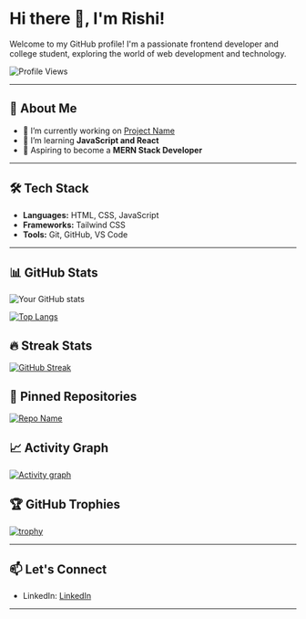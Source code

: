 # Hi there 👋, I'm Rishi!

Welcome to my GitHub profile! I'm a passionate frontend developer and college student, exploring the world of web development and technology.

![Profile Views](https://komarev.com/ghpvc/?username=Rishi06x&color=brightgreen)

---

## 🚀 About Me

- 🔭 I’m currently working on [Project Name](https://github.com/Rishi06x/CoffeeShop-page)
- 🌱 I’m learning **JavaScript and React**  
- 🎯 Aspiring to become a **MERN Stack Developer**  

---

## 🛠️ Tech Stack

- **Languages:** HTML, CSS, JavaScript  
- **Frameworks:** Tailwind CSS 
- **Tools:**  Git, GitHub, VS Code  

---

## 📊 GitHub Stats

![Your GitHub stats](https://github-readme-stats.vercel.app/api?username=Rishi06x&show_icons=true&theme=radical)

[![Top Langs](https://github-readme-stats.vercel.app/api/top-languages/?username=Rishi06x&layout=compact&theme=radical)](https://github.com/anuraghazra/github-readme-stats)

## 🔥 Streak Stats
[![GitHub Streak](https://github-readme-streak-stats.herokuapp.com/?user=Rishi06x&theme=radical)](https://git.io/streak-stats)

## 📌 Pinned Repositories
[![Repo Name](https://github-readme-stats.vercel.app/api/pin/?username=Rishi06x&repo=CoffeeShop-Page&theme=radical)](https://github.com/YOUR_USERNAME/REPO_NAME)

## 📈 Activity Graph
[![Activity graph](https://github-readme-activity-graph.cyclic.app/graph?username=Rishi06x&theme=github-compact&bg_color=ffffff&color=000000&line=blue&point=black&area=true&hide_border=true)](https://github.com/ashutosh00710/github-readme-activity-graph)

## 🏆 GitHub Trophies
[![trophy](https://github-profile-trophy.vercel.app/?username=Rishi06x&theme=onedark)](https://github.com/ryo-ma/github-profile-trophy)

---

## 📫 Let's Connect

- LinkedIn: [LinkedIn](https://www.linkedin.com/in/rishi-r1206/)  

---

